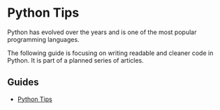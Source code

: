 # Python Tips

Python has evolved over the years and is one of the most popular programming languages.

The following guide is focusing on writing readable and cleaner code in Python. It is part of a planned series of articles.

## Guides

- [Python Tips](/Guides/Programming%20Languages/Python%20Tips)

